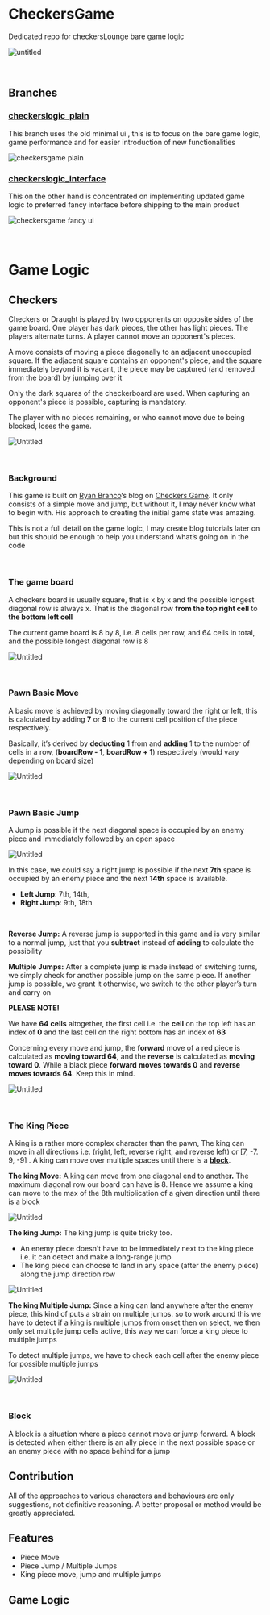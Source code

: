 # CheckersGame

Dedicated repo for checkersLounge bare game logic

![untitled](https://res.cloudinary.com/longbotton-cloudinary/image/upload/v1666348749/projectfiles/checkersLounge/ezgif.com-gif-maker_f7SQuHqP4_nboafh.gif)

<br />

## Branches

<u><h3> checkerslogic_plain</h3></u>

This branch uses the old minimal ui , this is to focus on the bare game logic, game performance and for easier introduction of new functionalities

<img src="https://res.cloudinary.com/longbotton-cloudinary/image/upload/v1667302126/projectfiles/checkersLounge/Screenshot_565_wovn3j.png" alt="checkersgame plain" />

<u><h3> checkerslogic_interface</h3></u>

This on the other hand is concentrated on implementing updated game logic to preferred fancy interface before shipping to the main product

<img src="https://res.cloudinary.com/longbotton-cloudinary/image/upload/v1666350039/projectfiles/checkersLounge/Screenshot_495_b6cr8l.png" alt="checkersgame fancy ui" />

<br />
<br />
<br />

# Game Logic

## Checkers

Checkers or Draught is played by two opponents on opposite sides of the game board. One player has dark pieces, the other has light pieces. The players alternate turns. A player cannot move an opponent's pieces.

A move consists of moving a piece diagonally to an adjacent unoccupied square. If the adjacent square contains an opponent's piece, and the square immediately beyond it is vacant, the piece may be captured (and removed from the board) by jumping over it

Only the dark squares of the checkerboard are used. When capturing an opponent's piece is possible, capturing is mandatory.

The player with no pieces remaining, or who cannot move due to being blocked, loses the game.

![Untitled](https://res.cloudinary.com/longbotton-cloudinary/image/upload/v1667300616/projectfiles/checkersLounge/Untitled_jwp0l4.png)

<br />

### Background

This game is built on [Ryan Branco](https://medium.com/@ryanbr23?source=post_page-----ecd562f985c2--------------------------------)‘s blog on [Checkers Game](https://levelup.gitconnected.com/creating-a-board-game-checkers-with-javascript-ecd562f985c2). It only consists of a simple move and jump, but without it, I may never know what to begin with. His approach to creating the initial game state was amazing.

This is not a full detail on the game logic, I may create blog tutorials later on but this should be enough to help you understand what’s going on in the code

<br />

### **The game board**

A checkers board is usually square, that is x by x and the possible longest diagonal row is always x. That is the diagonal row **from the top right cell** to **the bottom left cell**

The current game board is 8 by 8, i.e. 8 cells per row, and 64 cells in total, and the possible longest diagonal row is 8

![Untitled](https://res.cloudinary.com/longbotton-cloudinary/image/upload/v1667300617/projectfiles/checkersLounge/Untitled_1_nu5jrs.png)

<br />

### **Pawn Basic Move**

A basic move is achieved by moving diagonally toward the right or left, this is calculated by adding **7** or **9** to the current cell position of the piece respectively.

Basically, it’s derived by **deducting** 1 from and **adding** 1 to the number of cells in a row, (**boardRow - 1**, **boardRow + 1**) respectively (would vary depending on board size)

![Untitled](https://res.cloudinary.com/longbotton-cloudinary/image/upload/v1667300620/projectfiles/checkersLounge/Untitled_2_g9hb8w.png)

<br />

### **Pawn Basic Jump**

A Jump is possible if the next diagonal space is occupied by an enemy piece and immediately followed by an open space

![Untitled](https://res.cloudinary.com/longbotton-cloudinary/image/upload/v1667300621/projectfiles/checkersLounge/Untitled_3_zbc0j7.png)

In this case, we could say a right jump is possible if the next **7th** space is occupied by an enemy piece and the next **14th** space is available.

- **Left Jump**: 7th, 14th,
- **Right Jump**: 9th, 18th

<br />

**Reverse Jump:** A reverse jump is supported in this game and is very similar to a normal jump, just that you **subtract** instead of **adding** to calculate the possibility

**Multiple Jumps:** After a complete jump is made instead of switching turns, we simply check for another possible jump on the same piece. If another jump is possible, we grant it otherwise, we switch to the other player’s turn and carry on

**PLEASE** **NOTE!**

We have **64** **cells** altogether, the first cell i.e. the **cell** on the top left has an index of **0** and the last cell on the right bottom has an index of **63**

Concerning every move and jump, the **forward** move of a red piece is calculated as **moving toward 64**, and the **reverse** is calculated as **moving toward 0**. While a black piece **forward** **moves towards 0** and **reverse** **moves towards 64**. Keep this in mind.

![Untitled](https://res.cloudinary.com/longbotton-cloudinary/image/upload/v1667300616/projectfiles/checkersLounge/Untitled_4_yfg9bj.png)

<br />

### The King Piece

A king is a rather more complex character than the pawn, The king can move in all directions i.e. (right, left, reverse right, and reverse left) or [7, -7. 9, -9] . A king can move over multiple spaces until there is a **[block](https://www.notion.so/Checkers-Game-44e4a5eac6e84d00aba24c4af3b8db34)**.

**The king Move:** A king can move from one diagonal end to anothe**r.** The maximum diagonal row our board can have is 8. Hence we assume a king can move to the max of the 8th multiplication of a given direction until there is a block

![Untitled](https://res.cloudinary.com/longbotton-cloudinary/image/upload/v1667300627/projectfiles/checkersLounge/Untitled_5_kqp6ry.png)

**The king Jump:** The king jump is quite tricky too.

- An enemy piece doesn’t have to be immediately next to the king piece i.e. it can detect and make a long-range jump
- The king piece can choose to land in any space (after the enemy piece) along the jump direction row

![Untitled](https://res.cloudinary.com/longbotton-cloudinary/image/upload/v1667300632/projectfiles/checkersLounge/Untitled_6_km2dd3.png)

**The king Multiple Jump:**
Since a king can land anywhere after the enemy piece, this kind of puts a strain on multiple jumps. so to work around this we have to detect if a king is multiple jumps from onset then on select, we then only set multiple jump cells active, this way we can force a king piece to multiple jumps

To detect multiple jumps, we have to check each cell after the enemy piece for possible multiple jumps

![Untitled](https://res.cloudinary.com/longbotton-cloudinary/image/upload/v1667300633/projectfiles/checkersLounge/Untitled_7_xebk1x.png)

<br />

### Block

A block is a situation where a piece cannot move or jump forward. A block is detected when either there is an ally piece in the next possible space or an enemy piece with no space behind for a jump

## Contribution

All of the approaches to various characters and behaviours are only suggestions, not definitive reasoning. A better proposal or method would be greatly appreciated.

## Features

- Piece Move
- Piece Jump / Multiple Jumps
- King piece move, jump and multiple jumps

## Game Logic
